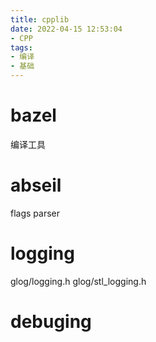 ```yaml
---
title: cpplib
date: 2022-04-15 12:53:04
- CPP
tags:
- 编译
- 基础
---
```



# bazel
编译工具

# abseil
flags parser

# logging
glog/logging.h
glog/stl_logging.h

# debuging

